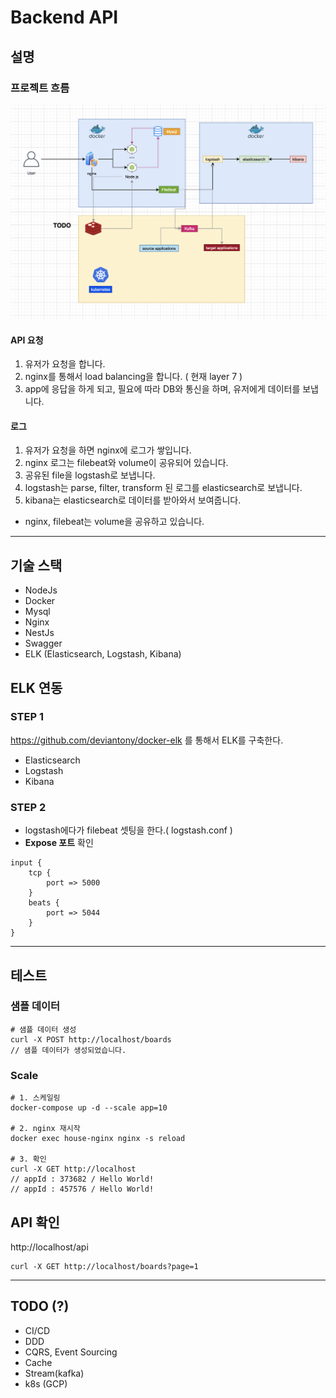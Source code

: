 # Backend API

## 설명

### 프로젝트 흐름

![](docs/backend-flow.png)

#### API 요청

1. 유저가 요청을 합니다.
2. nginx를 통해서 load balancing을 합니다. ( 현재 layer 7 )
3. app에 응답을 하게 되고, 필요에 따라 DB와 통신을 하며, 유저에게 데이터를 보냅니다.

#### 로그

1. 유저가 요청을 하면 nginx에 로그가 쌓입니다.
2. nginx 로그는 filebeat와 volume이 공유되어 있습니다.
3. 공유된 file을 logstash로 보냅니다.
4. logstash는 parse, filter, transform 된 로그를 elasticsearch로 보냅니다.
5. kibana는 elasticsearch로 데이터를 받아와서 보여줍니다.

- nginx, filebeat는 volume을 공유하고 있습니다.

---

## 기술 스택

- NodeJs
- Docker
- Mysql
- Nginx
- NestJs
- Swagger
- ELK (Elasticsearch, Logstash, Kibana)

## ELK 연동

### STEP 1

https://github.com/deviantony/docker-elk 를 통해서 ELK를 구축한다.

- Elasticsearch 
- Logstash 
- Kibana

### STEP 2

- logstash에다가 filebeat 셋팅을 한다.( logstash.conf )
- **Expose 포트** 확인

```
input {
	tcp {
		port => 5000
	}
	beats {
    	port => 5044
  	}
}

```

---

## 테스트

### 샘플 데이터

```
# 샘플 데이터 생성
curl -X POST http://localhost/boards
// 샘플 데이터가 생성되었습니다.
```

### Scale

```
# 1. 스케일링
docker-compose up -d --scale app=10

# 2. nginx 재시작
docker exec house-nginx nginx -s reload

# 3. 확인
curl -X GET http://localhost
// appId : 373682 / Hello World!
// appId : 457576 / Hello World!
```

## API 확인

http://localhost/api

```
curl -X GET http://localhost/boards?page=1
```

---

## TODO (?)

- CI/CD
- DDD
- CQRS, Event Sourcing
- Cache
- Stream(kafka)
- k8s (GCP)
